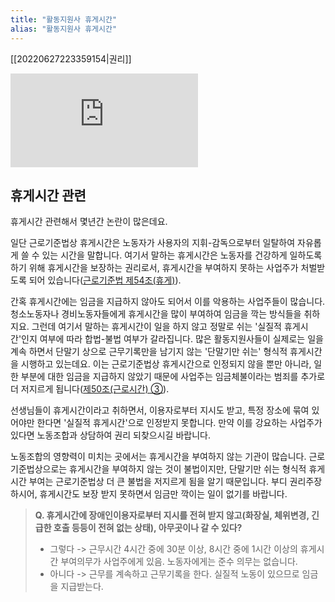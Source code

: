 ```yaml
---
title: "활동지원사 휴게시간"
alias: "활동지원사 휴게시간"
---
```

[[20220627223359154|권리]]

<div class="video-container">
   <iframe src="https://www.youtube.com/embed/Nm7tdFRrGRo" frameborder="0" allowfullscreen=""></iframe>
</div>

## 휴게시간 관련

휴게시간 관련해서 몇년간 논란이 많은데요.

일단 근로기준법상 휴게시간은 노동자가 사용자의 지휘-감독으로부터 일탈하여 자유롭게 쓸 수 있는 시간을 말합니다. 여기서 말하는 휴게시간은 노동자를 건강하게 일하도록 하기 위해 휴게시간을 보장하는 권리로서, 휴게시간을 부여하지 못하는 사업주가 처벌받도록 되어 있습니다([근로기준법 제54조(휴게)](http://www.law.go.kr/%EB%B2%95%EB%A0%B9/%EA%B7%BC%EB%A1%9C%EA%B8%B0%EC%A4%80%EB%B2%95/(20200526,17326,20200526)/%EC%A0%9C54%EC%A1%B0)).

간혹 휴게시간에는 임금을 지급하지 않아도 되어서 이를 악용하는 사업주들이 많습니다. 청소노동자나 경비노동자들에게 휴게시간을 많이 부여하여 임금을 깍는 방식들을 취하지요. 그런데 여기서 말하는 휴게시간이 일을 하지 않고 정말로 쉬는 '실질적 휴게시간'인지 여부에 따라 합법-불법 여부가 갈라집니다. 많은 활동지원사들이 실제로는 일을 계속 하면서 단말기 상으로 근무기록만을 남기지 않는 '단말기만 쉬는' 형식적 휴게시간을 시행하고 있는데요. 이는 근로기준법상 휴게시간으로 인정되지 않을 뿐만 아니라, 일한 부분에 대한 임금을 지급하지 않았기 때문에 사업주는 임금체불이라는 범죄를 추가로 더 저지르게 됩니다([제50조(근로시간) ③](http://www.law.go.kr/%EB%B2%95%EB%A0%B9/%EA%B7%BC%EB%A1%9C%EA%B8%B0%EC%A4%80%EB%B2%95/(20200526,17326,20200526)/%EC%A0%9C50%EC%A1%B0)).

선생님들이 휴게시간이라고 취하면서, 이용자로부터 지시도 받고, 특정 장소에 묶여 있어야만 한다면 '실질적 휴게시간'으로 인정받지 못합니다. 만약 이를 강요하는 사업주가 있다면 노동조합과 상담하여 권리 되찾으시길 바랍니다.

노동조합의 영향력이 미치는 곳에서는 휴게시간을 부여하지 않는 기관이 많습니다. 근로기준법상으로는 휴게시간을 부여하지 않는 것이 불법이지만, 단말기만 쉬는 형식적 휴게시간 부여는 근로기준법상 더 큰 불법을 저지르게 됨을 알기 때문입니다. 부디 권리주장하시어, 휴게시간도 보장 받지 못하면서 임금만 깍이는 일이 없기를 바랍니다.

> **Q. 휴게시간에 장애인이용자로부터 지시를 전혀 받지 않고(화장실, 체위변경, 긴급한 호출 등등이 전혀 없는 상태), 아무곳이나 갈 수 있다?**
> + 그렇다 -> 근무시간 4시간 중에 30분 이상, 8시간 중에 1시간 이상의 휴게시간 부여의무가 사업주에게 있음. 노동자에게는 준수 의무는 없습니다.
> + 아니다 -> 근무를 계속하고 근무기록을 한다. 실질적 노동이 있으므로 임금을 지급받는다.
